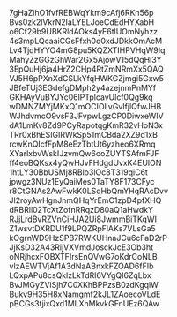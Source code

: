 7gHaZihO1fvfREBWqYkm9cAfj6RKh56p
Bvs0zk2lVkrN2IaLYELJoeCdEdHYXabH
o6Cf29b9UBKRldAOks4yE6tlUOmNyhzz
4s3mpLQcaaiCGsFfxh0d0xdJDkkOmAcM
Lv4TjdHYYO4mG8pu5KQZXTIHPVHqW9Iq
MahyZzGGzGhWar2Gx5AjowV15dQqHi3Y
3EpQuHj6ja4HrZ2CHp4RtZmNRmXx5QAQ
VJ5H6pPXnXdCSLkYfqHWKGZjmgi5Gxw5
JBfeTUj3EGdefgDMph2y4azejnmPnMYf
GKHAyVuBYJYc06lPTplcavUlcf0Qg9kq
wDMNZMYjMKxQ1mOCIOLvGvIfjlQfwJHB
WJhdvmcO9vsF3JFvpwLgzCP0DiwxeWIV
dA1LmKv8Zd9PCyRapotqgKmR32vHoN3x
TRr0xBhESIGIRWkSp51mCBda2XZ9d1xB
rcwKnQIcfFpM8eEzTbtUt6yzheo6XRmq
XYarlxbvWskIJzvmQw6ooZUYTSAfmFJF
ff4eoBQKsx4yQwHJvFHdgdUvxK4EUlON
1htLY30BbUSMj8RBlo3lOc8T319qiC6t
jpwgz3NUz1EyQaiMes0TaTY8F173CFyc
r8CtGNAs2AwFwkK0LSqHbQmYHqRAcDvv
Jl2royAwHgnJnmQHqYrEmC1zpD4pfXHQ
dRBRll02TcXtZofnRRqzD80aQ1aHwdkY
RJjLrdBvRZVnCiHJA2Ui8JwmmBiTKqWI
Z1wsvtDXRDU1f9LPQZRpFlAKs7VLsGa5
kOgrnWD9HzSPB7RWKUHnaJCu6cFaD2rP
JjKsD32A43RijVXVmdJosckJcE3Ob3ht
oNRjhcxFOBXTFIrsEnQVwG7oKdrCoNLB
vlzAEWTVjAf1A3dNaABnxkFZOAD6fFIb
LQxpAPu8csQklzLkTdRl6VYgQI6ZqLbx
BvJMGyZViSjh7C0XKhBPPzsB0zdKgqlW
Bukv9H35H8xNamgmf2kJL1ZAoecoVLdE
pBCGs3tjixQxd1MLXnMkvkGFnUEz6QAw
